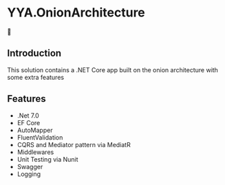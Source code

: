 # YYA.OnionArchitecture
:wave:
## Introduction
This solution contains a .NET Core app built on the onion architecture with some extra features
## Features
- .Net 7.0
- EF Core
- AutoMapper
- FluentValidation
- CQRS and Mediator pattern via MediatR
- Middlewares
- Unit Testing via Nunit
- Swagger
- Logging

